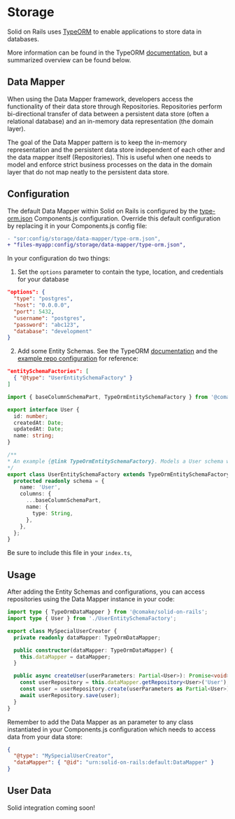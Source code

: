 # Storage

Solid on Rails uses [TypeORM](https://typeorm.io/) to enable applications to store data in databases. 

More information can be found in the TypeORM [documentation](https://typeorm.io/), but a summarized overview can be found below.

## Data Mapper 

When using the Data Mapper framework, developers access the functionality of their data store through Repositories. Repositories perform bi-directional transfer of data between a persistent data store (often a relational database) and an in-memory data representation (the domain layer). 

The goal of the Data Mapper pattern is to keep the in-memory representation and the persistent data store independent of each other and the data mapper itself (Repositories). This is useful when one needs to model and enforce strict business processes on the data in the domain layer that do not map neatly to the persistent data store.

## Configuration

The default Data Mapper within Solid on Rails is configured by the [type-orm.json](https://github.com/comake/solid-on-rails/blob/main/config/storage/data-mapper/type-orm.json) Components.js configuration. Override this default configuration by replacing it in your Components.js config file:

```diff
- "sor:config/storage/data-mapper/type-orm.json",
+ "files-myapp:config/storage/data-mapper/type-orm.json",
```

In your configuration do two things:

1. Set the `options` parameter to contain the type, location, and credentials for your database
  ```json
  "options": {
    "type": "postgres",
    "host": "0.0.0.0",
    "port": 5432,
    "username": "postgres",
    "password": "abc123",
    "database": "development"
  }
  ```

2. Add some Entity Schemas. See the TypeORM [documentation](https://typeorm.io/separating-entity-definition) and the [example repo configuration](https://github.com/comake/example-solid-on-rails-app/blob/main/config/storage/data-mapper/type-orm.json) for reference:

  ```json
  "entitySchemaFactories": [
    { "@type": "UserEntitySchemaFactory" }
  ]
  ```

  ```ts
  import { baseColumnSchemaPart, TypeOrmEntitySchemaFactory } from '@comake/solid-on-rails';

  export interface User {
    id: number;
    createdAt: Date;
    updatedAt: Date;
    name: string;
  }

  /**
  * An example {@link TypeOrmEntitySchemaFactory}. Models a User schema with base columns and a name.
  */
  export class UserEntitySchemaFactory extends TypeOrmEntitySchemaFactory<User> {
    protected readonly schema = {
      name: 'User',
      columns: {
        ...baseColumnSchemaPart,
        name: {
          type: String,
        },
      },
    };
  }
  ```

  Be sure to include this file in your `index.ts`,


## Usage

After adding the Entity Schemas and configurations, you can access repositories using the Data Mapper instance in your code:

  ```ts
  import type { TypeOrmDataMapper } from '@comake/solid-on-rails';
  import type { User } from './UserEntitySchemaFactory';

  export class MySpecialUserCreator {
    private readonly dataMapper: TypeOrmDataMapper;

    public constructor(dataMapper: TypeOrmDataMapper) {
      this.dataMapper = dataMapper;
    }

    public async createUser(userParameters: Partial<User>): Promise<void> {
      const userRepository = this.dataMapper.getRepository<User>('User');
      const user = userRepository.create(userParameters as Partial<User>);
      await userRepository.save(user);
    }
  }
  ```

  Remember to add the Data Mapper as an parameter to any class instantiated in your Components.js  configuration which needs to access data from your data store:
  ```json
  {
    "@type": "MySpecialUserCreator",
    "dataMapper": { "@id": "urn:solid-on-rails:default:DataMapper" }
  }
  ```

  ## User Data

  Solid integration coming soon!